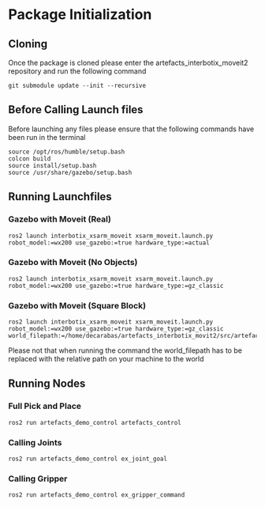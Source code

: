 # Package Initialization

## Cloning
Once the package is cloned please enter the artefacts_interbotix_moveit2 repository and run the following command

```
git submodule update --init --recursive
```
## Before Calling Launch files
Before launching any files please ensure that the following commands have been run in the terminal

```
source /opt/ros/humble/setup.bash
colcon build
source install/setup.bash
source /usr/share/gazebo/setup.bash
```

## Running Launchfiles
### Gazebo with Moveit (Real)

```
ros2 launch interbotix_xsarm_moveit xsarm_moveit.launch.py robot_model:=wx200 use_gazebo:=true hardware_type:=actual
```

### Gazebo with Moveit (No Objects)

```
ros2 launch interbotix_xsarm_moveit xsarm_moveit.launch.py robot_model:=wx200 use_gazebo:=true hardware_type:=gz_classic
```

### Gazebo with Moveit (Square Block)

```
ros2 launch interbotix_xsarm_moveit xsarm_moveit.launch.py robot_model:=wx200 use_gazebo:=true hardware_type:=gz_classic world_filepath:=/home/decarabas/artefacts_interbotix_movit2/src/artefacts_demo_control/world/artefacts_demo_world.sdf
```
Please not that when running the command the world_filepath has to be replaced with the relative path on your machine to the world

## Running Nodes

### Full Pick and Place

```
ros2 run artefacts_demo_control artefacts_control
```

### Calling Joints

```
ros2 run artefacts_demo_control ex_joint_goal
```

### Calling Gripper

```
ros2 run artefacts_demo_control ex_gripper_command
```
